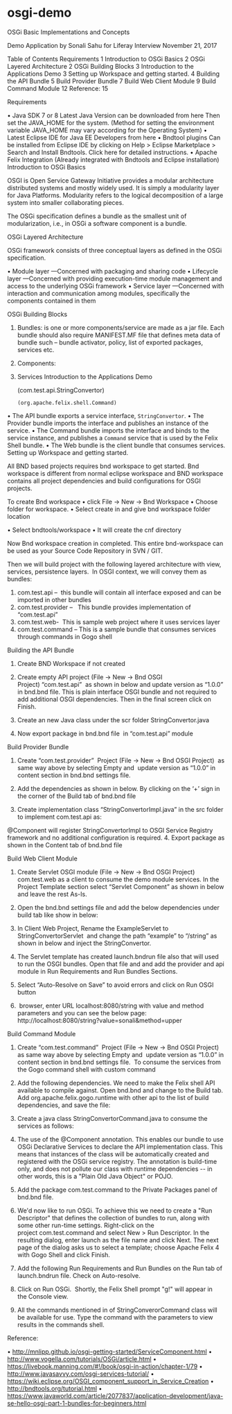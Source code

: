 # osgi-demo
OSGi Basic Implementations and Concepts


Demo Application by Sonali Sahu for Liferay Interview
November 21, 2017


Table of Contents
Requirements	1
Introduction to OSGi Basics	2
OSGi Layered Architecture	2
OSGi Building Blocks	3
Introduction to the Applications Demo	3
Setting up Workspace and getting started.	4
Building the API Bundle	5
Build Provider Bundle	7
Build Web Client Module	9
Build Command Module	12
Reference:	15



Requirements

•	Java SDK 7 or 8 
Latest Java Version can be downloaded from here
Then set the JAVA_HOME for the system. (Method for setting the environment variable JAVA_HOME may vary according for the Operating System)
•	Latest Eclipse IDE for Java EE Developers from here
•	Bndtool plugins 
Can be installed from Eclipse IDE by clicking on Help > Eclipse Marketplace > Search and Install Bndtools. Click here for detailed instructions.
•	Apache Felix Integration (Already integrated with Bndtools and Eclipse installation)
Introduction to OSGi Basics

OSGI is Open Service Gateway Initiative provides a modular architecture distributed systems and mostly widely used. It is simply a modularity layer for Java Platforms. Modularity refers to the logical decomposition of a large system into smaller collaborating pieces.



The OSGi specification defines a bundle as the smallest unit of modularization, i.e., in OSGi a software component is a bundle.

OSGi Layered Architecture

OSGi framework consists of three conceptual layers as defined in the OSGi specification.


•	Module layer —Concerned with packaging and sharing code
•	Lifecycle layer —Concerned with providing execution-time module management and access to the underlying OSGi framework
•	Service layer —Concerned with interaction and communication among modules, specifically the components contained in them

OSGi Building Blocks

1.	Bundles: is one or more components/service are made as a jar file. Each bundle should also require MANIFEST.MF file that defines meta data of bundle such – bundle activator, policy, list of exported packages, services etc.
2.	Components: 
3.	Services
Introduction to the Applications Demo












	(com.test.api.StringConvertor)


	




		(org.apache.felix.shell.Command)

•	The API bundle exports a service interface, `StringConvertor`.
•	The Provider bundle imports the interface and publishes an instance of the service.
•	The Command bundle imports the interface and binds to the service instance, and publishes a `Command` service that is used by the Felix Shell bundle.
•	The Web bundle is the client bundle that consumes services.
Setting up Workspace and getting started.

All BND based projects requires bnd workspace to get started.
Bnd workspace is different from normal eclipse workspace and BND workspace contains all project dependencies and build configurations for OSGI projects.

To create Bnd workspace
•	click File -> New -> Bnd Workspace
•	Choose folder for workspace.
•	Select create in and give bnd workspace folder location 


•	Select bndtools/workspace
•	It will create the cnf directory


Now Bnd workspace creation in completed. This entire bnd-workspace can be used as your Source Code Repository in SVN / GIT.

Then we will build project with the following layered architecture with view, services, persistence layers.  In OSGI context, we will convey them as bundles:

1.	com.test.api –  this bundle will contain all interface exposed and can be imported in other bundles
2.	com.test.provider –   This bundle provides implementation of “com.test.api”
3.	com.test.web-  This is sample web project where it uses services layer
4.	com.test.command – This is a sample bundle that consumes services through commands in Gogo shell

Building the API Bundle

1.	Create BND Workspace if not created
2.	Create empty API project (File -> New -> Bnd OSGI Project) “com.test.api”  as shown in below and update version as “1.0.0” in bnd.bnd file. This is plain interface OSGI bundle and not required to add additional OSGI dependencies. Then in the final screen click on Finish.
        



3.	Create an new Java class under the scr folder StringConvertor.java 

4.	Now export package in bnd.bnd file  in “com.test.api” module


Build Provider Bundle

1.	Create “com.test.provider”  Project (File -> New -> Bnd OSGI Project)  as same way above by selecting Empty and  update version as “1.0.0” in content section in bnd.bnd settings file. 
2.	Add the dependencies as shown in below. By clicking on the ‘+’ sign in the corner of the Build tab of bnd.bnd file

3.	Create implementation class “StringConvertorImpl.java” in the src folder to implement com.test.api as:

@Component will register StringConvertorImpl to OSGI Service Registry framework and no additional configuration is required.
4.	Export package as shown in the Content tab of bnd.bnd file

Build Web Client Module

1.	Create Servlet OSGI module (File -> New -> Bnd OSGI Project) com.test.web as a client to consume the demo module services. In the Project Template section select “Servlet Component” as shown in below and leave the rest As-Is. 
 
2.	Open the bnd.bnd settings file and add the below dependencies under build tab like show in below:

3.	In Client Web Project, Rename the ExampleServlet to StringConvertorServlet  and change the path “example” to “/string” as shown in below and inject the StringConvertor.

4.	The Servlet template has created launch.bndrun file also that will used to run the OSGI bundles. Open that file and and add the provider and api module in Run Requirements and Run Bundles Sections.

5.	Select “Auto-Resolve on Save” to avoid errors and click on Run OSGI button
6.	 browser, enter URL localhost:8080/string with value and method parameters and you can see the below page: http://localhost:8080/string?value=sonali&method=upper



Build Command Module

1.	Create “com.test.command”  Project (File -> New -> Bnd OSGI Project)  as same way above by selecting Empty and  update version as “1.0.0” in content section in bnd.bnd settings file.  To consume the services from the Gogo command shell with custom command
2.	Add the following dependencies. We need to make the Felix shell API available to compile against. Open bnd.bnd and change to the Build tab. Add org.apache.felix.gogo.runtime with other api to the list of build dependencies, and save the file:

3.	Create a java class StringConvertorCommand.java to consume the services as follows:

4.	The use of the @Component annotation. This enables our bundle to use OSGi Declarative Services to declare the API implementation class. This means that instances of the class will be automatically created and registered with the OSGi service registry. The annotation is build-time only, and does not pollute our class with runtime dependencies -- in other words, this is a "Plain Old Java Object" or POJO.
5.	Add the package com.test.command to the Private Packages panel of bnd.bnd file.

6.	We'd now like to run OSGi. To achieve this we need to create a "Run Descriptor" that defines the collection of bundles to run, along with some other run-time settings.
Right-click on the project com.test.command and select New > Run Descriptor. In the resulting dialog, enter launch as the file name and click Next. The next page of the dialog asks us to select a template; choose Apache Felix 4 with Gogo Shell and click Finish.
 
7.	Add the following Run Requirements and Run Bundles on the Run tab of launch.bndrun file. Check on Auto-resolve.

8.	Click on Run OSGi.  Shortly, the Felix Shell prompt "g!" will appear in the Console view.
9.	All the commands mentioned in of StringConverorCommand class will be available for use. Type the command with the parameters to view results in the commands shell.



Reference:

•	http://mnlipp.github.io/osgi-getting-started/ServiceComponent.html
•	http://www.vogella.com/tutorials/OSGi/article.html
•	https://livebook.manning.com/#!/book/osgi-in-action/chapter-1/79
•	http://www.javasavvy.com/osgi-services-tutorial/
•	https://wiki.eclipse.org/OSGI_component_support_in_Service_Creation
•	http://bndtools.org/tutorial.html
•	https://www.javaworld.com/article/2077837/application-development/java-se-hello-osgi-part-1-bundles-for-beginners.html


